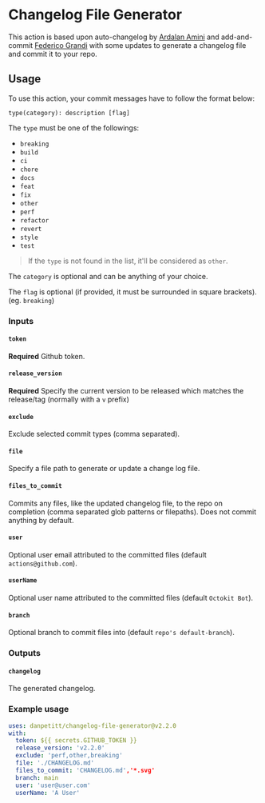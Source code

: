 # Changelog File Generator

This action is based upon auto-changelog by [Ardalan Amini](https://github.com/ardalanamini/auto-changelog) and add-and-commit [Federico Grandi](https://github.com/EndBug/add-and-) with some updates to generate a changelog file and commit it to your repo.

## Usage

To use this action, your commit messages have to follow the format below:

```git
type(category): description [flag]
```

The `type` must be one of the followings:

* `breaking`
* `build`
* `ci`
* `chore`
* `docs`
* `feat`
* `fix`
* `other`
* `perf`
* `refactor`
* `revert`
* `style`
* `test`

> If the `type` is not found in the list, it'll be considered as `other`.

The `category` is optional and can be anything of your choice.

The `flag` is optional (if provided, it must be surrounded in square brackets). (eg. `breaking`)

### Inputs

#### `token`

**Required** Github token.

#### `release_version`

**Required** Specify the current version to be released which matches the release/tag (normally with a `v` prefix)

#### `exclude`

Exclude selected commit types (comma separated).

#### `file`

Specify a file path to generate or update a change log file.

#### `files_to_commit`

Commits any files, like the updated changelog file, to the repo on completion (comma separated glob patterns or filepaths). Does not commit anything by default.

#### `user`

Optional user email attributed to the committed files (default `actions@github.com`).

#### `userName`

Optional user name attributed to the committed files (default `Octokit Bot`).

#### `branch`

Optional branch to commit files into (default `repo's default-branch`).

### Outputs

#### `changelog`

The generated changelog.

### Example usage

```yaml
uses: danpetitt/changelog-file-generator@v2.2.0
with:
  token: ${{ secrets.GITHUB_TOKEN }}
  release_version: 'v2.2.0'
  exclude: 'perf,other,breaking'
  file: './CHANGELOG.md'
  files_to_commit: 'CHANGELOG.md','*.svg'
  branch: main
  user: 'user@user.com'
  userName: 'A User'
```
